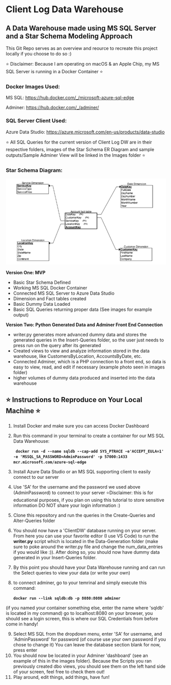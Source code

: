 # Client Log Data Warehouse #
## A Data Warehouse made using MS SQL Server and a Star Schema Modeling Approach ##

 This Git Repo serves as an overview and reource to recreate this project locally if you choose to do so :) 

⭐️ Disclaimer: Because I am operating on macOS & an Apple Chip, my MS SQL Server is running in a Docker Container ⭐️

### Docker Images Used: ###
MS SQL: https://hub.docker.com/_/microsoft-azure-sql-edge

Adminer: https://hub.docker.com/_/adminer/

### SQL Server Client Used: ###
Azure Data Studio: https://azure.microsoft.com/en-us/products/data-studio

⭐️ All SQL Queries for the current version of Client Log DW are in their respective folders, images of the Star Schema ER Diagram and sample outputs/Sample Adminer View will be linked in the Images folder ⭐️

### Star Schema Diagram: ###
![Star Schema Diagram](https://github.com/esilanna/Client_DW/blob/main/Images/Star-Schema-Diagram.png)

**Version One: MVP**
- Basic Star Schema Defined
- Working MS SQL Docker Container 
- Connected MS SQL Server to Azure Data Studio
- Dimension and Fact tables created
- Basic Dummy Data Loaded
- Basic SQL Queries returning proper data (See images for example output)

**Version Two: Python Generated Data and Adminer Front End Connection**
- writer.py generates more advanced dummy data and stores the generated queries in the Insert-Queries folder, so the user just needs to press run on the query after its generated
- Created views to view and analyze information stored in the data warehouse, like CustomersByLocation, AccountsByDate, etc.
- Connected Adminer, which is a PHP connection to a front end, so data is easy to view, read, and edit if necessary (example photo seen in images folder)
- higher volumes of dummy data produced and inserted into the data warehouse

## ⭐️ Instructions to Reproduce on Your Local Machine ⭐️ ##
1. Install Docker and make sure you can access Docker Dashboard
2. Run this command in your terminal to create a container for our MS SQL Data Warehouse: 

      **` docker run -d --name sqldb --cap-add SYS_PTRACE -e'ACCEPT_EULA=1' -e 'MSSQL_SA_PASSWORD=AdminPassword' -p 57000:1433 mcr.microsoft.com/azure-sql-edge`**

3. Install Azure Data Studio or an MS SQL supporting client to easily connect to our server
4. Use 'SA' for the username and the password we used above (AdminPassword) to connect to your server ⭐️Disclaimer: this is for educational purposes, if you plan on using this tutorial to store sensitive information DO NOT share your login information :)
5. Clone this repository and run the queries in the Create-Queries and Alter-Queries folder
6. You should now have a 'ClientDW' database running on your server. From here you can use your favorite editor (I use VS Code) to run the **writer.py** script which is located in the Data-Generation folder (make sure to poke around the writer.py file and change the num_data_entries if you would like :)). After doing so, you should now have dummy data generated in your Insert-Queries folder.
7. By this point you should have your Data Warehouse running and can run the Select queries to view your data (or write your own)
8. to connect adminer, go to your temrinal and simply execute this command:

      **`docker run --link sqldb:db -p 8080:8080 adminer`** 

  (if you named your container something else, enter the name where 'sqldb' is located in my command)
  go to localhost:8080 on your browser, you should see a login screen, this is where our SQL Credentials from before come in handy!
  
9. Select MS SQL from the dropdown menu, enter 'SA' for username, and 'AdminPassword' for password (of course use your own password if you chose to change it) You can leave the database section blank for now, press enter
10. You should now be located in your Adminer 'dashboard' (see an example of this in the images folder). Because the Scripts you ran previously created dbo views, you should see them on the left hand side of your screen, feel free to check them out!
11. Play around, edit things, add things, have fun!
